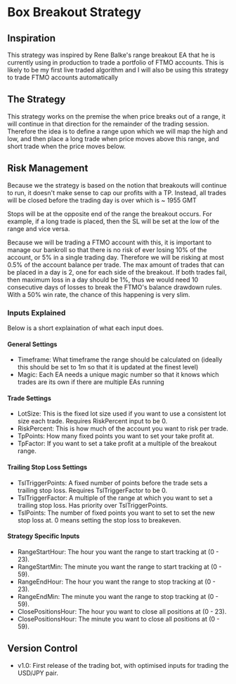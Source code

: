 # Box Breakout Strategy

## Inspiration  

This strategy was inspired by Rene Balke's range breakout EA that he is currently using in production to trade a portfolio of FTMO accounts.
This is likely to be my first live traded algorithm and I will also be using this strategy to trade FTMO accounts automatically

## The Strategy

This strategy works on the premise the when price breaks out of a range, it will continue in that direction for the remainder of the trading session.
Therefore the idea is to define a range upon which we will map the high and low, and then place a long trade when price moves above this range, and short trade when the price moves below.

## Risk Management

Because we the strategy is based on the notion that breakouts will continue to run, it doesn't make sense to cap our profits with a TP.
Instead, all trades will be closed before the trading day is over which is ~ 1955 GMT

Stops will be at the opposite end of the range the breakout occurs. For example, if a long trade is placed, then the SL will be set at the low of the range and vice versa.

Because we will be trading a FTMO account with this, it is important to manage our bankroll so that there is no risk of ever losing 10% of the account, or 5% in a single trading day.
Therefore we will be risking at most 0.5% of the account balance per trade. The max amount of trades that can be placed in a day is 2, one for each side of the breakout. If both trades fail,
then maximum loss in a day should be 1%, thus we would need 10 consecutive days of losses to break the FTMO's balance drawdown rules. With a 50% win rate, the chance of this happening is very slim.

### Inputs Explained

Below is a short explaination of what each input does.

#### General Settings

- Timeframe: What timeframe the range should be calculated on (ideally this should be set to 1m so that it is updated at the finest level)
- Magic: Each EA needs a unique magic number so that it knows which trades are its own if there are multiple EAs running

#### Trade Settings

- LotSize: This is the fixed lot size used if you want to use a consistent lot size each trade. Requires RiskPercent input to be 0.
- RiskPercent: This is how much of the account you want to risk per trade.
- TpPoints: How many fixed points you want to set your take profit at.
- TpFactor: If you want to set a take profit at a multiple of the breakout range.

#### Trailing Stop Loss Settings

- TslTriggerPoints: A fixed number of points before the trade sets a trailing stop loss. Requires TslTriggerFactor to be 0.
- TslTriggerFactor: A multiple of the range at which you want to set a trailing stop loss. Has priority over TslTriggerPoints.
- TslPoints: The number of fixed points you want to set to set the new stop loss at. 0 means setting the stop loss to breakeven.

#### Strategy Specific Inputs

- RangeStartHour: The hour you want the range to start tracking at (0 - 23).
- RangeStartMin: The minute you want the range to start tracking at (0 - 59).
- RangeEndHour: The hour you want the range to stop tracking at (0 - 23).
- RangeEndMin: The minute you want the range to stop tracking at (0 - 59).
- ClosePositionsHour: The hour you want to close all positions at (0 - 23).
- ClosePositionsHour: The minute you want to close all positions at (0 - 59).

## Version Control

- v1.0: First release of the trading bot, with optimised inputs for trading the USD/JPY pair.
